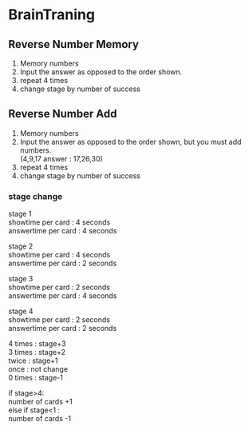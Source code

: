 # BrainTraning  
  
## Reverse Number Memory
  
1. Memory numbers  
2. Input the answer as opposed to the order shown.  
3. repeat 4 times  
4. change stage by number of success  
  
  
  
## Reverse Number Add  
  
1. Memory numbers  
2. Input the answer as opposed to the order shown, but you must add numbers.  
(4,9,17   answer : 17,26,30)  
3. repeat 4 times  
4. change stage by number of success  
  
  
  
  
### stage change  
stage 1  
showtime per card : 4 seconds  
answertime per card : 4 seconds  
  
  
stage 2  
showtime per card : 4 seconds  
answertime per card : 2 seconds  
  
  
stage 3  
showtime per card : 2 seconds  
answertime per card : 4 seconds  
  
  
stage 4  
showtime per card : 2 seconds  
answertime per card : 2 seconds
  
4 times : stage+3  
3 times : stage+2  
twice : stage+1  
once : not change  
0 times : stage-1  
  
if stage>4:  
number of cards +1  
else if stage<1 :  
number of cards -1